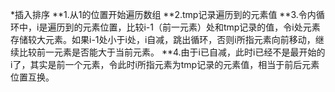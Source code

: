 *插入排序
**1.从1的位置开始遍历数组
**2.tmp记录遍历到的元素值
**3.令内循环中，i是遍历到的元素位置，比较i-1（前一元素）处和tmp记录的值，令i处元素存储较大元素。如果i-1处小于i处，i自减，跳出循环，否则i所指元素向前移动，继续比较前一元素是否能大于当前元素。
**4.由于i已自减，此时i已经不是最开始的i了，其实是前一个元素，令此时i所指元素为tmp记录的元素值，相当于前后元素位置互换。
